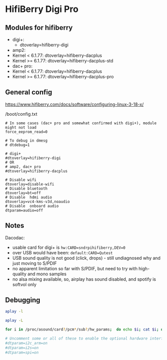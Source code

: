 # HifiBerry Digi Pro

## Modules for hifiberry

* digi+:
  * dtoverlay=hifiberry-digi
* amp2:
 * Kernel < 6.1.77: dtoverlay=hifiberry-dacplus
 * Kernel >=  6.1.77: dtoverlay=hifiberry-dacplus-std
* dac+ pro:
 * Kernel < 6.1.77: dtoverlay=hifiberry-dacplus
 * Kernel >=  6.1.77: dtoverlay=hifiberry-dacplus-pro

## General config

https://www.hifiberry.com/docs/software/configuring-linux-3-18-x/

/boot/config.txt

```
# In some cases (dac+ pro and somewhat confirmed with digi+), module might not load
force_eeprom_read=0

# To debug in dmesg
# dtdebug=1

# digi+
#dtoverlay=hifiberry-digi
# OR
# amp2, dac+ pro
#dtoverlay=hifiberry-dacplus

# Disable wifi
dtoverlay=disable-wifi
# Disable bluetooth
dtoverlay=bt=off
# Disable  hdmi audio
dtoverlay=vc4-kms-v3d,noaudio
# Disable  onboard audio
dtparam=audio=off

```

## Notes

Dacodac:
- usable card for digi+ is `hw:CARD=sndrpihifiberry,DEV=0`
- over USB would have been: `default:CARD=Qutest`
- USB sound quality is not good (click, drops) - still undiagnosed why and just moving to S/PDIF
- no apparent limitation so far with S/PDIF, but need to try with high-quality and mono samples
- no alsa mixing available, so, airplay has sound disabled, and spotify is softvol only

## Debugging

```bash
aplay -l

aplay -L

for i in /proc/asound/card?/pcm*/sub?/hw_params;  do echo $i; cat $i; done
```

```bash
# Uncomment some or all of these to enable the optional hardware interfaces
#dtparam=i2c_arm=on
#dtparam=i2s=on
#dtparam=spi=on
```


